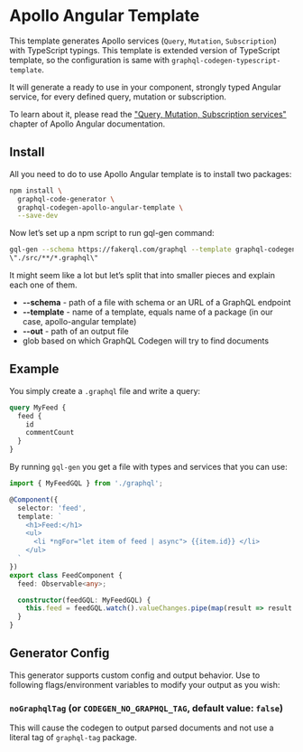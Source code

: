 # Apollo Angular Template

This template generates Apollo services (`Query`, `Mutation`, `Subscription`) with TypeScript typings.
This template is extended version of TypeScript template, so the configuration is same with `graphql-codegen-typescript-template`.

It will generate a ready to use in your component, strongly typed Angular service, for every defined query, mutation or subscription.

To learn about it, please read the ["Query, Mutation, Subscription services"](http://apollographql.com/docs/angular/basics/services.html) chapter of Apollo Angular documentation.

## Install

All you need to do to use Apollo Angular template is to install two packages:

```bash
npm install \
  graphql-code-generator \
  graphql-codegen-apollo-angular-template \
  --save-dev
```

Now let’s set up a npm script to run gql-gen command:

```bash
gql-gen --schema https://fakerql.com/graphql --template graphql-codegen-apollo-angular-template --out ./src/generated/graphql.ts
\"./src/**/*.graphql\"
```

It might seem like a lot but let’s split that into smaller pieces and explain each one of them.

- **--schema** - path of a file with schema or an URL of a GraphQL endpoint
- **--template** - name of a template, equals name of a package (in our case, apollo-angular template)
- **--out** - path of an output file
- glob based on which GraphQL Codegen will try to find documents

## Example

You simply create a `.graphql` file and write a query:

```graphql
query MyFeed {
  feed {
    id
    commentCount
  }
}
```

By running `gql-gen` you get a file with types and services that you can use:

```ts
import { MyFeedGQL } from './graphql';

@Component({
  selector: 'feed',
  template: `
    <h1>Feed:</h1>
    <ul>
      <li *ngFor="let item of feed | async"> {{item.id}} </li>
    </ul>
  `
})
export class FeedComponent {
  feed: Observable<any>;

  constructor(feedGQL: MyFeedGQL) {
    this.feed = feedGQL.watch().valueChanges.pipe(map(result => result.data.feed));
  }
}
```

## Generator Config

This generator supports custom config and output behavior. Use to following flags/environment variables to modify your output as you wish:

### `noGraphqlTag` (or `CODEGEN_NO_GRAPHQL_TAG`, default value: `false`)

This will cause the codegen to output parsed documents and not use a literal tag of `graphql-tag` package.
